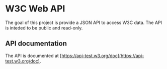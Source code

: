 # W3C Web API

The goal of this project is provide a JSON API to access W3C data.
The API is inteded to be public and read-only.

## API documentation

The API is documented at [https://api-test.w3.org/doc](https://api-test.w3.org/doc).


